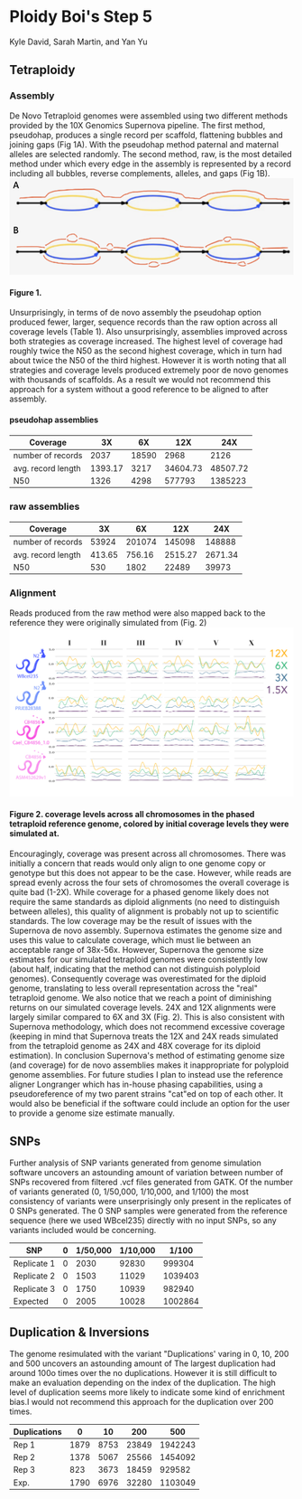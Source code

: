 # Ploidy Boi's Step 5

Kyle David, Sarah Martin, and Yan Yu

## Tetraploidy
### Assembly 
De Novo Tetraploid genomes were assembled using two different methods provided by the 10X Genomics Supernova pipeline. The first method, pseudohap, produces a single record per scaffold, flattening bubbles and joining gaps (Fig 1A). With the pseudohap method paternal and maternal alleles are selected randomly. The second method, raw, is the most detailed method under which every edge in the assembly is represented by a record including all bubbles, reverse complements, alleles, and gaps (Fig 1B).     
![Figure 1](figures/step5/Fig1.png)
#### Figure 1.

Unsurprisingly, in terms of de novo assembly the pseudohap option produced fewer, larger, sequence records than the raw option across all coverage levels (Table 1). Also unsurprisingly, assemblies improved across both strategies as coverage increased. The highest level of coverage had roughly twice the N50 as the second highest coverage, which in turn had about twice the N50 of the third highest. However it is worth noting that all strategies and coverage levels produced extremely poor de novo genomes with thousands of scaffolds. As a result we would not recommend this approach for a system without a good reference to be aligned to after assembly.

#### pseudohap assemblies    
 Coverage| 3X  | 6X  | 12X  | 24X 
--- | --- | --- | --- | ---
number of records | 2037 | 18590 | 2968 | 2126  
avg. record length | 1393.17 | 3217| 34604.73 | 48507.72 
N50 | 1326 | 4298 | 577793 | 1385223
### raw assemblies
 Coverage| 3X  | 6X  | 12X  | 24X 
--- | --- | --- | --- | ---
number of records | 53924 | 201074 | 145098 | 148888  
avg. record length | 413.65 | 756.16| 2515.27 | 2671.34
N50 | 530 | 1802 | 22489 | 39973

### Alignment
Reads produced from the raw method were also mapped back to the reference they were originally simulated from (Fig. 2)     
![Figure 2](figures/step5/Fig2.png)   
#### Figure 2. coverage levels across all chromosomes in the phased tetraploid reference genome, colored by initial coverage levels they were simulated at.       

Encouragingly, coverage was present across all chromosomes. There was initially a concern that reads would only align to one genome copy or genotype but this does not appear to be the case. However, while reads are spread evenly across the four sets of chromosomes the overall coverage is quite bad (1-2X). While coverage for a phased genome likely does not require the same standards as diploid alignments (no need to distinguish between alleles), this quality of alignment is probably not up to scientific standards. The low coverage may be the result of issues with the Supernova de novo assembly. Supernova estimates the genome size and uses this value to calculate coverage, which must lie between an acceptable range of 38x-56x. However, Supernova the genome size estimates for our simulated tetraploid genomes were consistently low (about half, indicating that the method can not distinguish polyploid genomes). Consequently coverage was overestimated for the diploid genome, translating to less overall representation across the "real" tetraploid genome. We also notice that we reach a point of diminishing returns on our simulated coverage levels. 24X and 12X alignments were largely similar compared to 6X and 3X (Fig. 2). This is also consistent with Supernova methodology, which does not recommend excessive coverage (keeping in mind that Supernova treats the 12X and 24X reads simulated from the tetraploid genome as 24X and 48X coverage for its diploid estimation).
In conclusion Supernova's method of estimating genome size (and coverage) for de novo assemblies makes it inappropriate for polyploid genome assemblies. For future studies I plan to instead use the reference aligner Longranger which has in-house phasing capabilities, using a pseudoreference of my two parent strains "cat"ed on top of each other. It would also be beneficial if the software could include an option for the user to provide a genome size estimate manually.

## SNPs
Further analysis of SNP variants generated from genome simulation software uncovers an astounding amount of variation between number of SNPs recovered from filtered .vcf files generated from GATK. Of the number of variants generated (0, 1/50,000, 1/10,000, and 1/100) the most consistency of variants were unserprisingly only present in the replicates of 0 SNPs generated. The 0 SNP samples were generated from the reference sequence (here we used WBcel235) directly with no input SNPs, so any variants included would be concerning. 


SNP| 0  | 1/50,000  | 1/10,000  | 1/100 
--- | --- | --- | --- | ---
Replicate 1 | 0 | 2030 | 92830 | 999304  
Replicate 2 | 0 | 1503| 11029 | 1039403 
Replicate 3 | 0 | 1750 | 10939 | 982940
Expected | 0 | 2005 | 10028 | 1002864


## Duplication & Inversions

The genome resimulated with the variant "Duplications' varing in 0, 10, 200 and 500 uncovers an astounding amount of The largest duplication had around 100o times over the no duplications. However it is still difficult to make an evaluation depending on the index of the duplication. The high level of duplication seems more likely to indicate some kind of enrichment bias.I would not recommend this approach for the duplication over 200 times.

Duplications| 0  | 10  | 200  | 500
--- | --- | --- | --- | ---
Rep 1 | 1879 | 8753 | 23849 | 1942243  
Rep 2 | 1378 | 5067 | 25566 | 1454092
Rep 3 | 823  | 3673 | 18459 | 929582
Exp.  | 1790 | 6976 | 32280 | 1103049
